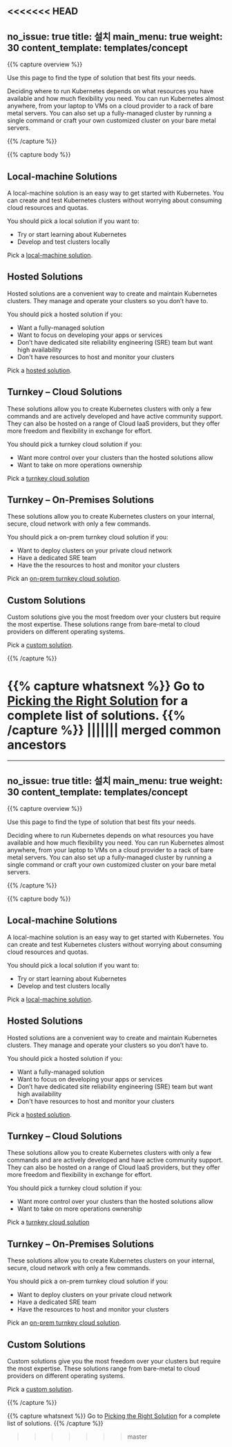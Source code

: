 <<<<<<< HEAD
---
no_issue: true
title: 설치
main_menu: true
weight: 30
content_template: templates/concept
---

{{% capture overview %}}

Use this page to find the type of solution that best fits your needs.

Deciding where to run Kubernetes depends on what resources you have available 
and how much flexibility you need. You can run Kubernetes almost anywhere, 
from your laptop to VMs on a cloud provider to a rack of bare metal servers. 
You can also set up a fully-managed cluster by running a single command or craft 
your own customized cluster on your bare metal servers.

{{% /capture %}}

{{% capture body %}}

## Local-machine Solutions

A local-machine solution is an easy way to get started with Kubernetes. You
can create and test Kubernetes clusters without worrying about consuming cloud
resources and quotas.

You should pick a local solution if you want to:

* Try or start learning about Kubernetes
* Develop and test clusters locally

Pick a [local-machine solution](/docs/setup/pick-right-solution/#local-machine-solutions).

## Hosted Solutions

Hosted solutions are a convenient way to create and maintain Kubernetes clusters. They 
manage and operate your clusters so you don’t have to.  

You should pick a hosted solution if you:

* Want a fully-managed solution
* Want to focus on developing your apps or services  
* Don’t have dedicated site reliability engineering (SRE) team but want high availability
* Don't have resources to host and monitor your clusters 

Pick a [hosted solution](/docs/setup/pick-right-solution/#hosted-solutions).

## Turnkey – Cloud Solutions


These solutions allow you to create Kubernetes clusters with only a few commands and 
are actively developed and have active community support. They can also be hosted on 
a range of Cloud IaaS providers, but they offer more freedom and flexibility in 
exchange for effort. 

You should pick a turnkey cloud solution if you:

* Want more control over your clusters than the hosted solutions allow
* Want to take on more operations ownership 

Pick a [turnkey cloud solution](/docs/setup/pick-right-solution/#turnkey-cloud-solutions)

## Turnkey – On-Premises Solutions

These solutions allow you to create Kubernetes clusters on your internal, secure,
cloud network with only a few commands.

You should pick a on-prem turnkey cloud solution if you:

* Want to deploy clusters on your private cloud network
* Have a dedicated SRE team
* Have the the resources to host and monitor your clusters

Pick an [on-prem turnkey cloud solution](/docs/setup/pick-right-solution/#on-premises-turnkey-cloud-solutions).

## Custom Solutions

Custom solutions give you the most freedom over your clusters but require the 
most expertise. These solutions range from bare-metal to cloud providers on 
different operating systems.

Pick a [custom solution](/docs/setup/pick-right-solution/#custom-solutions).

{{% /capture %}}

{{% capture whatsnext %}}
Go to [Picking the Right Solution](/docs/setup/pick-right-solution/) for a complete
list of solutions.
{{% /capture %}}
||||||| merged common ancestors
=======
---
no_issue: true
title: 설치
main_menu: true
weight: 30
content_template: templates/concept
---

{{% capture overview %}}

Use this page to find the type of solution that best fits your needs.

Deciding where to run Kubernetes depends on what resources you have available 
and how much flexibility you need. You can run Kubernetes almost anywhere, 
from your laptop to VMs on a cloud provider to a rack of bare metal servers. 
You can also set up a fully-managed cluster by running a single command or craft 
your own customized cluster on your bare metal servers.

{{% /capture %}}

{{% capture body %}}

## Local-machine Solutions

A local-machine solution is an easy way to get started with Kubernetes. You
can create and test Kubernetes clusters without worrying about consuming cloud
resources and quotas.

You should pick a local solution if you want to:

* Try or start learning about Kubernetes
* Develop and test clusters locally

Pick a [local-machine solution](/docs/setup/pick-right-solution/#local-machine-solutions).

## Hosted Solutions

Hosted solutions are a convenient way to create and maintain Kubernetes clusters. They 
manage and operate your clusters so you don’t have to.  

You should pick a hosted solution if you:

* Want a fully-managed solution
* Want to focus on developing your apps or services  
* Don’t have dedicated site reliability engineering (SRE) team but want high availability
* Don't have resources to host and monitor your clusters 

Pick a [hosted solution](/docs/setup/pick-right-solution/#hosted-solutions).

## Turnkey – Cloud Solutions


These solutions allow you to create Kubernetes clusters with only a few commands and 
are actively developed and have active community support. They can also be hosted on 
a range of Cloud IaaS providers, but they offer more freedom and flexibility in 
exchange for effort. 

You should pick a turnkey cloud solution if you:

* Want more control over your clusters than the hosted solutions allow
* Want to take on more operations ownership 

Pick a [turnkey cloud solution](/docs/setup/pick-right-solution/#turnkey-cloud-solutions)

## Turnkey – On-Premises Solutions

These solutions allow you to create Kubernetes clusters on your internal, secure,
cloud network with only a few commands.

You should pick a on-prem turnkey cloud solution if you:

* Want to deploy clusters on your private cloud network
* Have a dedicated SRE team
* Have the resources to host and monitor your clusters

Pick an [on-prem turnkey cloud solution](/docs/setup/pick-right-solution/#on-premises-turnkey-cloud-solutions).

## Custom Solutions

Custom solutions give you the most freedom over your clusters but require the 
most expertise. These solutions range from bare-metal to cloud providers on 
different operating systems.

Pick a [custom solution](/docs/setup/pick-right-solution/#custom-solutions).

{{% /capture %}}

{{% capture whatsnext %}}
Go to [Picking the Right Solution](/docs/setup/pick-right-solution/) for a complete
list of solutions.
{{% /capture %}}
>>>>>>> master
